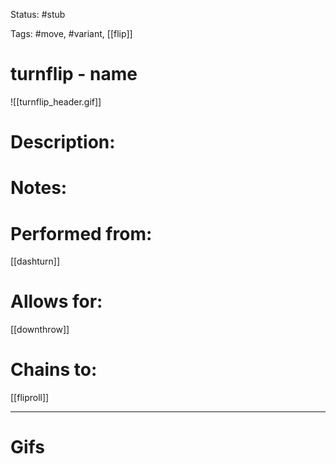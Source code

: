 Status: #stub 

Tags: #move, #variant, [[flip]]

# turnflip - name
![[turnflip_header.gif]]
# Description:


# Notes:


# Performed from:
[[dashturn]]

# Allows for:
[[downthrow]]

# Chains to:
[[fliproll]]

___
# Gifs
